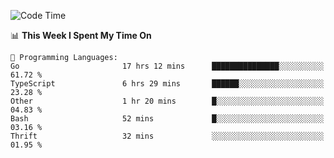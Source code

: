 <!--START_SECTION:waka-->
![Code Time](http://img.shields.io/badge/Code%20Time-499%20hrs%2022%20mins-blue)

📊 **This Week I Spent My Time On** 

```text
💬 Programming Languages: 
Go                       17 hrs 12 mins      ███████████████░░░░░░░░░░   61.72 % 
TypeScript               6 hrs 29 mins       ██████░░░░░░░░░░░░░░░░░░░   23.28 % 
Other                    1 hr 20 mins        █░░░░░░░░░░░░░░░░░░░░░░░░   04.83 % 
Bash                     52 mins             █░░░░░░░░░░░░░░░░░░░░░░░░   03.16 % 
Thrift                   32 mins             ░░░░░░░░░░░░░░░░░░░░░░░░░   01.95 % 
```


<!--END_SECTION:waka-->
